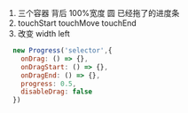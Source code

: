 1. 三个容器 背后 100%宽度 圆 已经拖了的进度条
2. touchStart touchMove touchEnd
3. 改变 width left

```js
  new Progress('selector',{
    onDrag: () => {},
    onDragStart: () => {},
    onDragEnd: () => {},
    progress: 0.5,
    disableDrag: false
  })
```